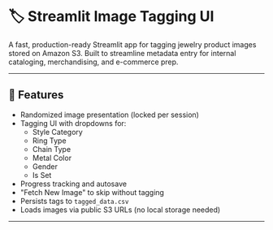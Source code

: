 # 🏷️ Streamlit Image Tagging UI

A fast, production-ready Streamlit app for tagging jewelry product images stored on Amazon S3. Built to streamline metadata entry for internal cataloging, merchandising, and e-commerce prep.

---

## 🔧 Features

- Randomized image presentation (locked per session)
- Tagging UI with dropdowns for:
  - Style Category
  - Ring Type
  - Chain Type
  - Metal Color
  - Gender
  - Is Set
- Progress tracking and autosave
- "Fetch New Image" to skip without tagging
- Persists tags to `tagged_data.csv`
- Loads images via public S3 URLs (no local storage needed)

---
